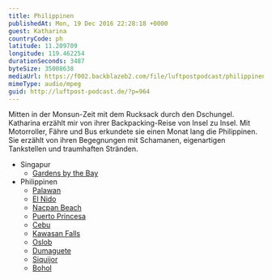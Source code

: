 ```yaml
---
title: Philippinen
publishedAt: Mon, 19 Dec 2016 22:28:18 +0000
guest: Katharina
countryCode: ph
latitude: 11.209709
longitude: 119.462254
durationSeconds: 3487
byteSize: 35008638
mediaUrl: https://f002.backblazeb2.com/file/luftpostpodcast/philippinen.mp3
mimeType: audio/mpeg
guid: http://luftpost-podcast.de/?p=964
---
```


Mitten in der Monsun-Zeit mit dem Rucksack durch den Dschungel. Katharina erzählt mir von ihrer Backpacking-Reise von Insel zu Insel. Mit Motorroller, Fähre und Bus erkundete sie einen Monat lang die Philippinen. Sie erzählt von ihren Begegnungen mit Schamanen, eigenartigen Tankstellen und traumhaften Stränden.

- Singapur
  - [Gardens by the Bay](https://de.wikipedia.org/wiki/Gardens%5Fby%5Fthe%5FBay)
- Philippinen
  - [Palawan](https://de.wikipedia.org/wiki/Palawan)
  - [El Nido](https://de.wikipedia.org/wiki/El%5FNido)
  - [Nacpan Beach](https://www.tripadvisor.com/Attraction%5FReview-g294256-d4227525-Reviews-Nacpan%5FBeach-El%5FNido%5FPalawan%5FIsland%5FPalawan%5FProvince%5FMimaropa.html)
  - [Puerto Princesa](https://de.wikipedia.org/wiki/Puerto%5FPrincesa)
  - [Cebu](https://de.wikipedia.org/wiki/Cebu)
  - [Kawasan Falls](https://www.tripadvisor.com/Attraction%5FReview-g663539-d1076866-Reviews-Kawasan%5FFalls-Moalboal%5FCebu%5FIsland%5FVisayas.html)
  - [Oslob](https://de.wikipedia.org/wiki/Oslob)
  - [Dumaguete](https://de.wikipedia.org/wiki/Dumaguete%5FCity)
  - [Siquijor](https://de.wikipedia.org/wiki/Siquijor)
  - [Bohol](https://de.wikipedia.org/wiki/Bohol)
